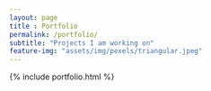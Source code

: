 ```yaml
--- 
layout: page
title : Portfolio 
permalink: /portfolio/
subtitle: "Projects I am working on" 
feature-img: "assets/img/pexels/triangular.jpeg"
---
```


{% include portfolio.html %}
